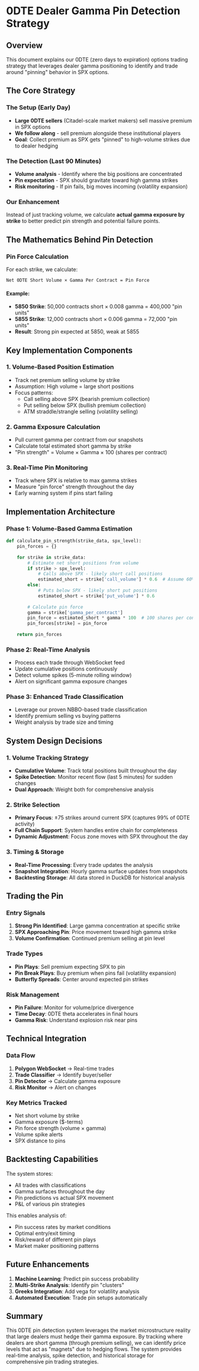 # 0DTE Dealer Gamma Pin Detection Strategy

## Overview

This document explains our 0DTE (zero days to expiration) options trading strategy that leverages dealer gamma positioning to identify and trade around "pinning" behavior in SPX options.

## The Core Strategy

### The Setup (Early Day)
- **Large 0DTE sellers** (Citadel-scale market makers) sell massive premium in SPX options
- **We follow along** - sell premium alongside these institutional players
- **Goal**: Collect premium as SPX gets "pinned" to high-volume strikes due to dealer hedging

### The Detection (Last 90 Minutes)
- **Volume analysis** - Identify where the big positions are concentrated
- **Pin expectation** - SPX should gravitate toward high gamma strikes
- **Risk monitoring** - If pin fails, big moves incoming (volatility expansion)

### Our Enhancement
Instead of just tracking volume, we calculate **actual gamma exposure by strike** to better predict pin strength and potential failure points.

## The Mathematics Behind Pin Detection

### Pin Force Calculation

For each strike, we calculate:
```
Net 0DTE Short Volume × Gamma Per Contract = Pin Force
```

#### Example:
- **5850 Strike**: 50,000 contracts short × 0.008 gamma = 400,000 "pin units"
- **5855 Strike**: 12,000 contracts short × 0.006 gamma = 72,000 "pin units"
- **Result**: Strong pin expected at 5850, weak at 5855

## Key Implementation Components

### 1. Volume-Based Position Estimation
- Track net premium selling volume by strike
- Assumption: High volume = large short positions
- Focus patterns:
  - Call selling above SPX (bearish premium collection)
  - Put selling below SPX (bullish premium collection)
  - ATM straddle/strangle selling (volatility selling)

### 2. Gamma Exposure Calculation
- Pull current gamma per contract from our snapshots
- Calculate total estimated short gamma by strike
- "Pin strength" = Volume × Gamma × 100 (shares per contract)

### 3. Real-Time Pin Monitoring
- Track where SPX is relative to max gamma strikes
- Measure "pin force" strength throughout the day
- Early warning system if pins start failing

## Implementation Architecture

### Phase 1: Volume-Based Gamma Estimation
```python
def calculate_pin_strength(strike_data, spx_level):
    pin_forces = {}
    
    for strike in strike_data:
        # Estimate net short positions from volume
        if strike > spx_level:
            # Calls above SPX - likely short call positions
            estimated_short = strike['call_volume'] * 0.6  # Assume 60% short
        else:
            # Puts below SPX - likely short put positions  
            estimated_short = strike['put_volume'] * 0.6
        
        # Calculate pin force
        gamma = strike['gamma_per_contract']
        pin_force = estimated_short * gamma * 100  # 100 shares per contract
        pin_forces[strike] = pin_force
    
    return pin_forces
```

### Phase 2: Real-Time Analysis
- Process each trade through WebSocket feed
- Update cumulative positions continuously
- Detect volume spikes (5-minute rolling window)
- Alert on significant gamma exposure changes

### Phase 3: Enhanced Trade Classification
- Leverage our proven NBBO-based trade classification
- Identify premium selling vs buying patterns
- Weight analysis by trade size and timing

## System Design Decisions

### 1. Volume Tracking Strategy
- **Cumulative Volume**: Track total positions built throughout the day
- **Spike Detection**: Monitor recent flow (last 5 minutes) for sudden changes
- **Dual Approach**: Weight both for comprehensive analysis

### 2. Strike Selection
- **Primary Focus**: ±75 strikes around current SPX (captures 99% of 0DTE activity)
- **Full Chain Support**: System handles entire chain for completeness
- **Dynamic Adjustment**: Focus zone moves with SPX throughout the day

### 3. Timing & Storage
- **Real-Time Processing**: Every trade updates the analysis
- **Snapshot Integration**: Hourly gamma surface updates from snapshots
- **Backtesting Storage**: All data stored in DuckDB for historical analysis

## Trading the Pin

### Entry Signals
1. **Strong Pin Identified**: Large gamma concentration at specific strike
2. **SPX Approaching Pin**: Price movement toward high gamma strike
3. **Volume Confirmation**: Continued premium selling at pin level

### Trade Types
- **Pin Plays**: Sell premium expecting SPX to pin
- **Pin Break Plays**: Buy premium when pins fail (volatility expansion)
- **Butterfly Spreads**: Center around expected pin strikes

### Risk Management
- **Pin Failure**: Monitor for volume/price divergence
- **Time Decay**: 0DTE theta accelerates in final hours
- **Gamma Risk**: Understand explosion risk near pins

## Technical Integration

### Data Flow
1. **Polygon WebSocket** → Real-time trades
2. **Trade Classifier** → Identify buyer/seller
3. **Pin Detector** → Calculate gamma exposure
4. **Risk Monitor** → Alert on changes

### Key Metrics Tracked
- Net short volume by strike
- Gamma exposure ($-terms)
- Pin force strength (volume × gamma)
- Volume spike alerts
- SPX distance to pins

## Backtesting Capabilities

The system stores:
- All trades with classifications
- Gamma surfaces throughout the day
- Pin predictions vs actual SPX movement
- P&L of various pin strategies

This enables analysis of:
- Pin success rates by market conditions
- Optimal entry/exit timing
- Risk/reward of different pin plays
- Market maker positioning patterns

## Future Enhancements

1. **Machine Learning**: Predict pin success probability
2. **Multi-Strike Analysis**: Identify pin "clusters"
3. **Greeks Integration**: Add vega for volatility analysis
4. **Automated Execution**: Trade pin setups automatically

## Summary

This 0DTE pin detection system leverages the market microstructure reality that large dealers must hedge their gamma exposure. By tracking where dealers are short gamma (through premium selling), we can identify price levels that act as "magnets" due to hedging flows. The system provides real-time analysis, spike detection, and historical storage for comprehensive pin trading strategies.